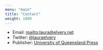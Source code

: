 ```yaml
---
menu: "main"
title: "Contact"
weight: 1000
---
```


- Email: <mailto:laura@elvery.net>
- Twitter: [@lauraelvery](https://twitter.com/lauraelvery)
- Publisher: [University of Queensland Press](https://www.uqp.uq.edu.au/contactus.aspx)
